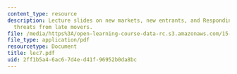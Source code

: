 ```yaml
---
content_type: resource
description: Lecture slides on new markets, new entrants, and Responding to strategic
  threats from late movers.
file: /media/https%3A/open-learning-course-data-rc.s3.amazonaws.com/15-220-global-strategy-and-organization-spring-2008/2ff1b5a46ac67d4ed41f96952b0da8bc_lec7.pdf
file_type: application/pdf
resourcetype: Document
title: lec7.pdf
uid: 2ff1b5a4-6ac6-7d4e-d41f-96952b0da8bc
---
```

